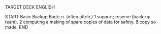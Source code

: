 TARGET DECK
ENGLISH

START
Basic
Backup
Back: n. (often attrib.) 1 support; reserve (back-up team). 2 computing a making of spare copies of data for safety. B copy so made.
END
